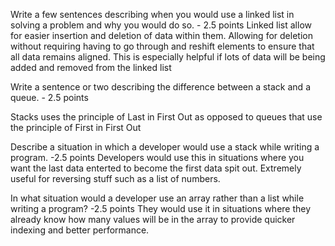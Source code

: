 Write a few sentences describing when you would use a linked list in solving a problem and why you would do so. - 2.5 points
Linked list allow for easier insertion and deletion of data within them. Allowing for deletion without requiring having to go through and reshift elements to ensure that all data remains aligned. This is especially helpful if lots of data will be being added and removed from the linked list



Write a sentence or two describing the difference between a stack and a queue. - 2.5 points

Stacks uses the principle of Last in First Out as opposed to queues that use the principle of First in First Out


Describe a situation in which a developer would use a stack while writing a program. -2.5 points
Developers would use this in situations where you want the last data enterted to become the first data spit out. Extremely useful for reversing stuff such as a list of numbers. 




In what situation would a developer use an array rather than a list while writing a program? -2.5 points
They would use it in situations where they already know how many values will be in the array to provide quicker indexing and better performance. 

